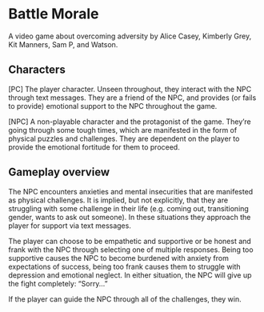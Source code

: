 # Battle Morale
A video game about overcoming adversity by Alice Casey, Kimberly Grey, Kit Manners, Sam P, and Watson.

## Characters

[PC]
The player character. Unseen throughout, they interact with the NPC through text messages. They are a friend of the NPC, and provides (or fails to provide) emotional support to the NPC throughout the game. 

[NPC]
A non-playable character and the protagonist of the game. They’re going through some tough times, which are manifested in the form of physical puzzles and challenges. They are dependent on the player to provide the emotional fortitude for them to proceed. 

## Gameplay overview

The NPC encounters anxieties and mental insecurities that are manifested as physical challenges. It is implied, but not explicitly, that they are struggling with some challenge in their life (e.g. coming out, transitioning gender, wants to ask out someone). In these situations they approach the player for support via text messages. 

The player can choose to be empathetic and supportive or be honest and frank with the NPC through selecting one of multiple responses. Being too supportive causes the NPC to become burdened with anxiety from expectations of success, being too frank causes them to struggle with depression and emotional neglect. In either situation, the NPC will give up the fight completely: “Sorry…”

If the player can guide the NPC through all of the challenges, they win. 
